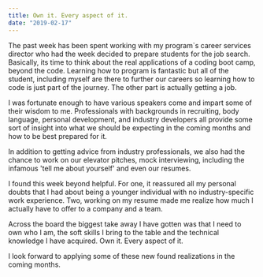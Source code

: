 ```yaml
---
title: Own it. Every aspect of it.
date: "2019-02-17"
---
```



The past week has been spent working with my program`s career services director who had the week decided to prepare students for the job search. Basically, its time to think about the real applications of a coding boot camp, beyond the code. Learning how to program is fantastic but all of the student, including myself are there to further our careers so learning how to code is just part of the journey. The other part is actually getting a job. 

I was fortunate enough to have various speakers come and impart some of their wisdom to me. Professionals with backgrounds in recruiting, body language, personal development, and industry developers all provide some sort of insight into what we should be expecting in the coming months and how to be best prepared for it.

In addition to getting advice from industry professionals, we also had the chance to work on our elevator pitches, mock interviewing, including the infamous 'tell me about yourself' and even our resumes. 

I found this week beyond helpful. For one, it reassured all my personal doubts that I had about being a younger individual with no industry-specific work experience. Two, working on my resume made me realize how much I actually have to offer to a company and a team. 

Across the board the biggest take away I have gotten was that I need to own who I am, the soft skills I bring to the table and the technical knowledge I have acquired. Own it. Every aspect of it. 

I look forward to applying some of these new found realizations in the coming months.



